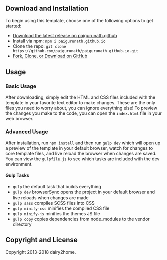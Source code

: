 ## Download and Installation

To begin using this template, choose one of the following options to get started:
* [Download the latest release on  paigurunath.github](https://github.com/paigurunath/paigurunath.github.io.git)
* Install via npm: `npm i paigurunath.github.io`
* Clone the repo: `git clone https://github.com/paigurunath/paigurunath.github.io.git`
* [Fork, Clone, or Download on GitHub](https://github.com/paigurunath/paigurunath.github.io)

## Usage

### Basic Usage

After downloading, simply edit the HTML and CSS files included with the template in your favorite text editor to make changes. These are the only files you need to worry about, you can ignore everything else! To preview the changes you make to the code, you can open the `index.html` file in your web browser.

### Advanced Usage

After installation, run `npm install` and then run `gulp dev` which will open up a preview of the template in your default browser, watch for changes to core template files, and live reload the browser when changes are saved. You can view the `gulpfile.js` to see which tasks are included with the dev environment.

#### Gulp Tasks

- `gulp` the default task that builds everything
- `gulp dev` browserSync opens the project in your default browser and live reloads when changes are made
- `gulp sass` compiles SCSS files into CSS
- `gulp minify-css` minifies the compiled CSS file
- `gulp minify-js` minifies the themes JS file
- `gulp copy` copies dependencies from node_modules to the vendor directory



## Copyright and License

Copyright 2013-2018 dairy2home.
